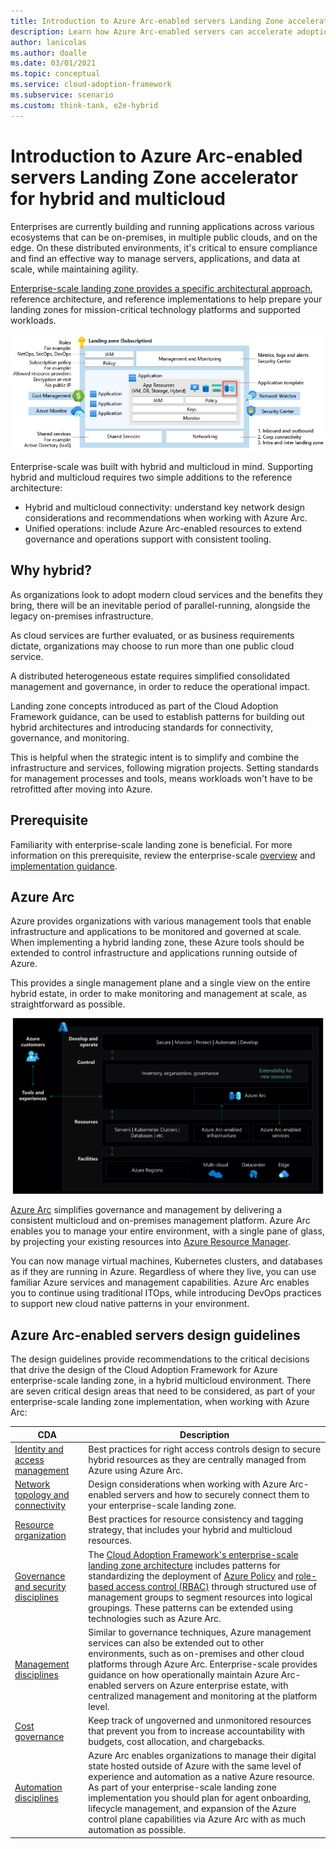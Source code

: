 ```yaml
---
title: Introduction to Azure Arc-enabled servers Landing Zone accelerator for hybrid and multicloud
description: Learn how Azure Arc-enabled servers can accelerate adoption of hybrid or multi-cloud architectures.
author: lanicolas
ms.author: doalle
ms.date: 03/01/2021
ms.topic: conceptual
ms.service: cloud-adoption-framework
ms.subservice: scenario
ms.custom: think-tank, e2e-hybrid
---
```


# Introduction to Azure Arc-enabled servers Landing Zone accelerator for hybrid and multicloud

Enterprises are currently building and running applications across various ecosystems that can be on-premises, in multiple public clouds, and on the edge. On these distributed environments, it's critical to ensure compliance and find an effective way to manage servers, applications, and data at scale, while maintaining agility.

[Enterprise-scale landing zone provides a specific architectural approach](../../ready/enterprise-scale/architecture.md), reference architecture, and reference implementations to help prepare your landing zones for mission-critical technology platforms and supported workloads.

[ ![Diagram that shows a landing zone design.](./media/lz-design-revised.png)](./media/lz-design-revised.png#lightbox)

Enterprise-scale was built with hybrid and multicloud in mind. Supporting hybrid and multicloud requires two simple additions to the reference architecture:

- Hybrid and multicloud connectivity: understand key network design considerations and recommendations when working with Azure Arc.
- Unified operations: include Azure Arc-enabled resources to extend governance and operations support with consistent tooling.

## Why hybrid?

As organizations look to adopt modern cloud services and the benefits they bring, there will be an inevitable period of parallel-running, alongside the legacy on-premises infrastructure.

As cloud services are further evaluated, or as business requirements dictate, organizations may choose to run more than one public cloud service.

A distributed heterogeneous estate requires simplified consolidated management and governance, in order to reduce the operational impact.

Landing zone concepts introduced as part of the Cloud Adoption Framework guidance, can be used to establish patterns for building out hybrid architectures and introducing standards for connectivity, governance, and monitoring.

This is helpful when the strategic intent is to simplify and combine the infrastructure and services, following migration projects. Setting standards for management processes and tools, means workloads won't have to be retrofitted after moving into Azure.

## Prerequisite

Familiarity with enterprise-scale landing zone is beneficial. For more information on this prerequisite, review the enterprise-scale [overview](../../ready/enterprise-scale/index.md) and [implementation guidance](../../ready/enterprise-scale/implementation.md).

## Azure Arc

Azure provides organizations with various management tools that enable infrastructure and applications to be monitored and governed at scale. When implementing a hybrid landing zone, these Azure tools should be extended to control infrastructure and applications running outside of Azure.

This provides a single management plane and a single view on the entire hybrid estate, in order to make monitoring and management at scale, as straightforward as possible.

[ ![Azure Arc high level architecture.](./media/single-control-plane.png)](./media/single-control-plane.png#lightbox)

[Azure Arc](/azure/azure-arc/) simplifies governance and management by delivering a consistent multicloud and on-premises management platform. Azure Arc enables you to manage your entire environment, with a single pane of glass, by projecting your existing resources into [Azure Resource Manager](/azure/azure-resource-manager/management/overview).

You can now manage virtual machines, Kubernetes clusters, and databases as if they are running in Azure. Regardless of where they live, you can use familiar Azure services and management capabilities. Azure Arc enables you to continue using traditional ITOps, while introducing DevOps practices to support new cloud native patterns in your environment.

## Azure Arc-enabled servers design guidelines

The design guidelines provide recommendations to the critical decisions that drive the design of the Cloud Adoption Framework for Azure enterprise-scale landing zone, in a hybrid multicloud environment. There are seven critical design areas that need to be considered, as part of your enterprise-scale landing zone implementation, when working with Azure Arc:

| CDA | Description |
|--|--|
| [Identity and access management](./eslz-identity-and-access-management.md) | Best practices for right access controls design to secure hybrid resources as they are centrally managed from Azure using Azure Arc. |
| [Network topology and connectivity](./eslz-arc-servers-connectivity.md) | Design considerations when working with Azure Arc-enabled servers and how to securely connect them to your enterprise-scale landing zone. |
| [Resource organization](./eslz-resource-organization.md) | Best practices for resource consistency and tagging strategy, that includes your hybrid and multicloud resources. |
| [Governance and security disciplines](./eslz-security-governance-and-compliance.md) | The [Cloud Adoption Framework's enterprise-scale landing zone architecture](../../ready/enterprise-scale/architecture.md) includes patterns for standardizing the deployment of [Azure Policy](/azure/governance/policy/overview) and [role-based access control (RBAC)](../../ready/azure-setup-guide/manage-access.md) through structured use of management groups to segment resources into logical groupings. These patterns can be extended using technologies such as Azure Arc. |
| [Management disciplines](./eslz-management-and-monitoring-arc-server.md) | Similar to governance techniques, Azure management services can also be extended out to other environments, such as on-premises and other cloud platforms through Azure Arc. Enterprise-scale provides guidance on how operationally maintain Azure Arc-enabled servers on Azure enterprise estate, with centralized management and monitoring at the platform level. |
| [Cost governance](./eslz-cost-governance.md) | Keep track of ungoverned and unmonitored resources that prevent you from to increase accountability with budgets, cost allocation, and chargebacks. |
| [Automation disciplines](./eslz-automation-arc-server.md) | Azure Arc enables organizations to manage their digital state hosted outside of Azure with the same level of experience and automation as a native Azure resource. As part of your enterprise-scale landing zone implementation you should plan for agent onboarding, lifecycle management, and expansion of the Azure control plane capabilities via Azure Arc with as much automation as possible. |
